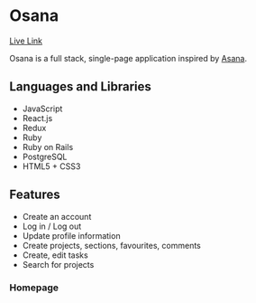 # Osana
[Live Link](http://www.osana.herokuapp.com/)

Osana is a full stack, single-page application inspired by [Asana](http://www.asana.com/).

## Languages and Libraries
* JavaScript
* React.js
* Redux
* Ruby
* Ruby on Rails
* PostgreSQL
* HTML5 + CSS3

## Features
* Create an account
* Log in / Log out
* Update profile information
* Create projects, sections, favourites, comments
* Create, edit tasks
* Search for projects

### Homepage

